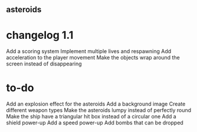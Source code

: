 ## asteroids

# changelog 1.1
Add a scoring system
Implement multiple lives and respawning
Add acceleration to the player movement
Make the objects wrap around the screen instead of disappearing

# to-do
Add an explosion effect for the asteroids
Add a background image
Create different weapon types
Make the asteroids lumpy instead of perfectly round
Make the ship have a triangular hit box instead of a circular one
Add a shield power-up
Add a speed power-up
Add bombs that can be dropped